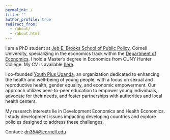 ```yaml
---
permalink: /
title: ""
author_profile: true
redirect_from: 
  - /about/
  - /about.html
---
```



I am a PhD student at [Jeb E. Brooks School of Public Policy](https://publicpolicy.cornell.edu/), Cornell University, specializing in the economics track within the [Department of Economics](https://economics.cornell.edu/). I hold a Master’s degree in Economics from CUNY Hunter College.  My CV is available [here](https://deborahnakkungu.github.io/files/Deborah_CV.pdf).

I co-founded [Youth Plus Uganda](https://ypec.netlify.app/), an organization dedicated to enhancing the health and well-being of young people, with a focus on sexual and reproductive health, gender equality, and economic empowerment. Our approach utilizes peer-to-peer education to empower young individuals, advocate for their needs, and foster partnerships with authorities and local health centers.

My research interests lie in Development Economics and Health Economics. I study development issues impacting developing countries and explore policies designed to address these challenges.

 Contact: <a href="mailto:dn354@cornell.edu" >dn354@cornell.edu</a>
